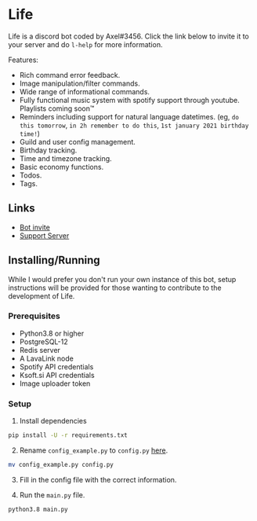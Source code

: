 # Life
Life is a discord bot coded by Axel#3456. Click the link below to invite it to your server and do `l-help` for more information.

Features:
* Rich command error feedback.
* Image manipulation/filter commands.
* Wide range of informational commands.
* Fully functional music system with spotify support through youtube. Playlists coming soon:tm:
* Reminders including support for natural language datetimes. (eg, `do this tomorrow`, `in 2h remember to do this`, `1st january 2021 birthday time!`)
* Guild and user config management.
* Birthday tracking.
* Time and timezone tracking.
* Basic economy functions.
* Todos.
* Tags.

## Links
* [Bot invite](https://discord.com/oauth2/authorize?client_id=628284183579721747&scope=bot&permissions=37080128)
* [Support Server](https://discord.gg/xP8xsHr)

## Installing/Running
While I would prefer you don't run your own instance of this bot, setup instructions will be provided for those wanting to contribute to the development of Life.

### Prerequisites
* Python3.8 or higher
* PostgreSQL-12
* Redis server
* A LavaLink node
* Spotify API credentials
* Ksoft.si API credentials
* Image uploader token

### Setup

1. Install dependencies
```bash
pip install -U -r requirements.txt
```

2. Rename `config_example.py` to `config.py` [here](https://github.com/Axelancerr/Life/tree/master/Life/config).
```bash
mv config_example.py config.py
```

3. Fill in the config file with the correct information.

4. Run the `main.py` file.
```bash
python3.8 main.py
```